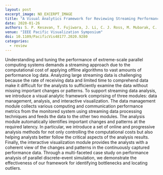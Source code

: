 ```yaml
---
layout: post
excerpt_image: NO_EXCERPT_IMAGE
title: "A Visual Analytics Framework for Reviewing Streaming Performance Data"
date: 2020-01-26
authors: S. P. Kesavan, T. Fujiwara, J. Li, C. J. Ross, M. Mubarak, C. Carothers, R. Ross & K. Ma
venue: "IEEE Pacific Visualization Symposium"
doi: 10.1109/PacificVis48177.2020.9280
categories:
  - review
---
```

Understanding and tuning the performance of extreme-scale parallel computing systems demands a streaming approach due to the computational cost of applying offline algorithms to vast amounts of performance log data. Analyzing large streaming data is challenging because the rate of receiving data and limited time to comprehend data make it difficult for the analysts to sufficiently examine the data without missing important changes or patterns. To support streaming data analysis, we introduce a visual analytic framework comprising of three modules: data management, analysis, and interactive visualization. The data management module collects various computing and communication performance metrics from the monitored system using streaming data processing techniques and feeds the data to the other two modules. The analysis module automatically identifies important changes and patterns at the required latency. In particular, we introduce a set of online and progressive analysis methods for not only controlling the computational costs but also helping analysts better follow the critical aspects of the analysis results. Finally, the interactive visualization module provides the analysts with a coherent view of the changes and patterns in the continuously captured performance data. Through a multi-faceted case study on performance analysis of parallel discrete-event simulation, we demonstrate the effectiveness of our framework for identifying bottlenecks and locating outliers.
